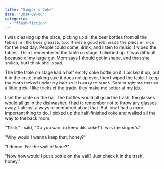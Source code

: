 ```yaml
---
title: "Singer's Coke"
date: "2014-09-06"
categories: 
  - "flash-fiction"
---
```


I was cleaning up the place, picking up all the beer bottles from all the tables, all the beer glasses, too. It was a good job, made the place all nice for the next day. People could come, drink, and listen to music. I wiped the tables. Then I remembered the table on stage. I climbed up. It was difficult because of my large gut. Mom says I should get in shape, and then she smiles, but I think she is sad.

The little table on stage had a half empty coke bottle on it. I picked it up, put it in the crate, making sure it does not tip over, then I wiped the table. I keep the cloth tucked under my belt so it is easy to reach. Sam taught me that as a little trick. I like tricks of the trade, they make me better at my job.

I set the crate on the bar. The bottles would all go in the trash, the glasses would all go in the dishwasher. I had to remember not to throw any glasses away. I almost always remembered about that. But now I had a more important thing to do. I picked up the half-finished coke and walked all the way to the back room.

"Trish," I said, "Do you want to keep this coke? It was the singer's."

"Why would I wanna keep that, honey?"

"I dunno. For the wall of fame?"

"Now how would I put a bottle on the wall? Just chuck it in the trash, honey."
